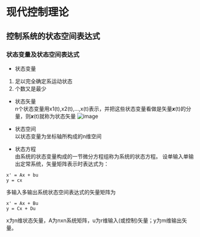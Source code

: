 # 现代控制理论

## 控制系统的状态空间表达式

### 状态变量及状态空间表达式    
* 状态变量
1. 足以完全确定系运动状态
2. 个数又是最少
* 状态矢量  
n个状态变量用x1(t),x2(t),...,x(t)表示，并把这些状态变量看做是矢量***x***(t)的分量，则***x***(t)就称为状态矢量
![image](https://github.com/user-attachments/assets/c63e48a4-aaad-42ff-aa9c-55ce934b5063 "状态矢量")

* 状态空间  
以状态变量为坐标轴所构成的n维空间
* 状态方程  
由系统的状态变量构成的一节微分方程组称为系统的状态方程。
设单输入单输出定常系统，矢量矩阵表示时表达式为：  
```
x' = Ax + bu
y = cx
```
多输入多输出系统状态空间表达式的矢量矩阵为
```
x' = Ax + Bu
y = Cx + Du
```
x为n维状态矢量，A为nxn系统矩阵，u为r维输入(或控制)矢量；y为m维输出矢量。  
